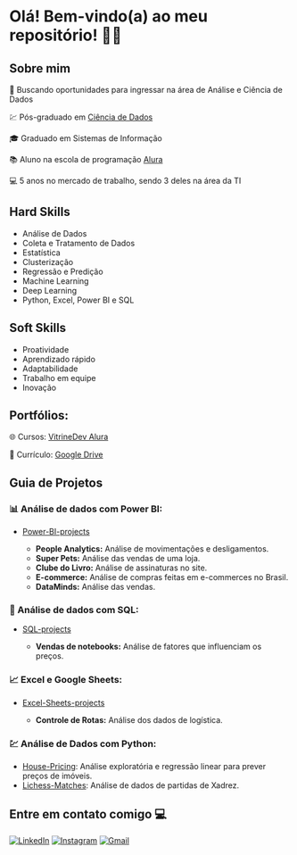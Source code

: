 <h1>Olá! Bem-vindo(a) ao meu repositório! 🧑‍💻</h1>

## Sobre mim

🔭 Buscando oportunidades para ingressar na área de Análise e Ciência de Dados

💹 Pós-graduado em [Ciência de Dados](https://github.com/paulo-emilio/Pos-Graduacao-Data-Science)

🎓 Graduado em Sistemas de Informação

📚 Aluno na escola de programação [Alura](https://cursos.alura.com.br/analista-de-dados-paulo-emilio-1690508096886-p631337)

💻 5 anos no mercado de trabalho, sendo 3 deles na área da TI

## Hard Skills 
- Análise de Dados
- Coleta e Tratamento de Dados
- Estatística
- Clusterização
- Regressão e Predição
- Machine Learning
- Deep Learning
- Python, Excel, Power BI e SQL

## Soft Skills
- Proatividade
- Aprendizado rápido
- Adaptabilidade
- Trabalho em equipe
- Inovação


## Portfólios: 

🌐 Cursos: [VitrineDev Alura](https://cursos.alura.com.br/vitrinedev/paulo-emilio)

📄 Currículo: [Google Drive](https://drive.google.com/file/d/1euJtzX6BuXnvAummmRNvwzNikdGsWCDe/view?usp=sharing)


## Guia de Projetos

### 📊 Análise de dados com Power BI:

- [Power-BI-projects](https://github.com/paulo-emilio/Power-BI-projects)
  
  - **People Analytics:** Análise de movimentações e desligamentos.
  - **Super Pets:** Análise das vendas de uma loja.
  - **Clube do Livro:** Análise de assinaturas no site.
  - **E-commerce:** Análise de compras feitas em e-commerces no Brasil.
  - **DataMinds:** Análise das vendas.

### 🎲 Análise de dados com SQL:

- [SQL-projects](https://github.com/paulo-emilio/SQL-projects)

  - **Vendas de notebooks:** Análise de fatores que influenciam os preços.

### 📈 Excel e Google Sheets:

- [Excel-Sheets-projects](https://github.com/paulo-emilio/Excel-Sheets-projects)

  - **Controle de Rotas:** Análise dos dados de logística.

### 💹 Análise de Dados com Python:

- [House-Pricing](https://github.com/paulo-emilio/House-Pricing-machine-learning): Análise exploratória e regressão linear para prever preços de imóveis.
- [Lichess-Matches](https://github.com/paulo-emilio/Lichess-Matches): Análise de dados de partidas de Xadrez.


## Entre em contato comigo 💻

[<img alt="LinkedIn" src="https://img.shields.io/badge/linkedin%20-%230077B5.svg?&style=for-the-badge&logo=linkedin&logoColor=white"/>](https://www.linkedin.com/in/paulo-emilio/)
[<img alt="Instagram" src="https://img.shields.io/badge/pauloemilio%20-%23E4405F.svg?&style=for-the-badge&logo=Instagram&logoColor=white"/>](https://www.instagram.com/pauloemilio__/)
[<img alt="Gmail" src="https://img.shields.io/badge/Gmail-D14836?style=for-the-badge&logo=gmail&logoColor=white" />
](mailto:pauloemilio.sistemas@gmail.com)



<!-- 

- 📂 **Projetos Acadêmicos Diversificados:**
  - [Projetos-Diversificados](https://github.com/paulo-emilio/Projetos-Academicos-Diversificados)

![paulo-emilio's Stats](https://github-readme-stats.vercel.app/api?username=paulo-emilio&theme=chartreuse-dark&show_icons=true&hide_border=true&count_private=true)
![paulo-emilio's Streak](https://github-readme-streak-stats.herokuapp.com/?user=paulo-emilio&theme=chartreuse-dark&hide_border=true)
![paulo-emilio's Top Languages](https://github-readme-stats.vercel.app/api/top-langs/?username=paulo-emilio&theme=chartreuse-dark&show_icons=true&hide_border=true&layout=compact)

-->
